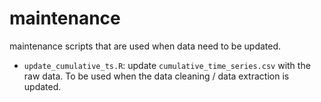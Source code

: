# maintenance

maintenance scripts that are used when data need to be updated.

- `update_cumulative_ts.R`: update `cumulative_time_series.csv` with the raw data. To be used when the data cleaning / data extraction is updated. 
